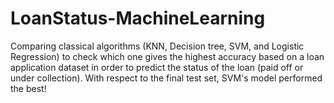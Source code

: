 # LoanStatus-MachineLearning
Comparing classical algorithms (KNN, Decision tree, SVM, and Logistic Regression) to check which one gives the highest accuracy based on a loan application dataset in order to predict the status of the loan (paid off or under collection). With respect to the final test set, SVM's model performed the best!
